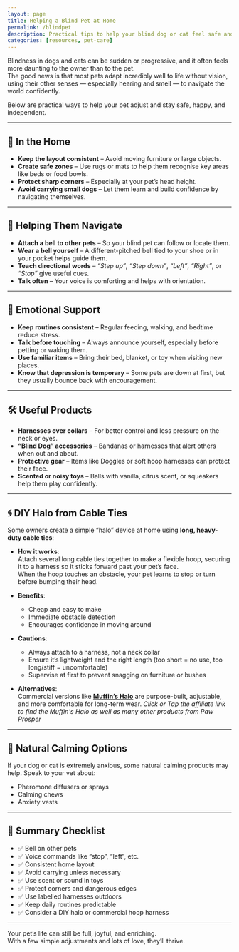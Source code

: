 ```yaml
---
layout: page
title: Helping a Blind Pet at Home
permalink: /blindpet
description: Practical tips to help your blind dog or cat feel safe and confident at home.
categories: [resources, pet-care]
---
```


Blindness in dogs and cats can be sudden or progressive, and it often feels more daunting to the owner than to the pet.  
The good news is that most pets adapt incredibly well to life without vision, using their other senses — especially hearing and smell — to navigate the world confidently.

Below are practical ways to help your pet adjust and stay safe, happy, and independent.

---

## 🏡 In the Home

- **Keep the layout consistent** – Avoid moving furniture or large objects.
- **Create safe zones** – Use rugs or mats to help them recognise key areas like beds or food bowls.
- **Protect sharp corners** – Especially at your pet’s head height.
- **Avoid carrying small dogs** – Let them learn and build confidence by navigating themselves.

---

## 👣 Helping Them Navigate

- **Attach a bell to other pets** – So your blind pet can follow or locate them.
- **Wear a bell yourself** – A different-pitched bell tied to your shoe or in your pocket helps guide them.
- **Teach directional words** – _“Step up”_, _“Step down”_, _“Left”_, _“Right”_, or _“Stop”_ give useful cues.
- **Talk often** – Your voice is comforting and helps with orientation.

---

## 🧠 Emotional Support

- **Keep routines consistent** – Regular feeding, walking, and bedtime reduce stress.
- **Talk before touching** – Always announce yourself, especially before petting or waking them.
- **Use familiar items** – Bring their bed, blanket, or toy when visiting new places.
- **Know that depression is temporary** – Some pets are down at first, but they usually bounce back with encouragement.

---

## 🛠️ Useful Products

- **Harnesses over collars** – For better control and less pressure on the neck or eyes.
- **“Blind Dog” accessories** – Bandanas or harnesses that alert others when out and about.
- **Protective gear** – Items like Doggles or soft hoop harnesses can protect their face.
- **Scented or noisy toys** – Balls with vanilla, citrus scent, or squeakers help them play confidently.

---

## 🌀 DIY Halo from Cable Ties

Some owners create a simple “halo” device at home using **long, heavy-duty cable ties**:

- **How it works**:  
  Attach several long cable ties together to make a flexible hoop, securing it to a harness so it sticks forward past your pet’s face.  
  When the hoop touches an obstacle, your pet learns to stop or turn before bumping their head.

- **Benefits**:  
  - Cheap and easy to make  
  - Immediate obstacle detection  
  - Encourages confidence in moving around

- **Cautions**:  
  - Always attach to a harness, not a neck collar  
  - Ensure it’s lightweight and the right length (too short = no use, too long/stiff = uncomfortable)  
  - Supervise at first to prevent snagging on furniture or bushes

- **Alternatives**:  
  Commercial versions like [**Muffin’s Halo**](https://pawprospershop.com/?referral-code=102671090030) are purpose-built, adjustable, and more comfortable for long-term wear.
  *Click or Tap the affiliate link to find the Muffin's Halo as well as many other products from Paw Prosper*

---

## 🌿 Natural Calming Options

If your dog or cat is extremely anxious, some natural calming products may help. Speak to your vet about:
- Pheromone diffusers or sprays
- Calming chews
- Anxiety vests

---

## 🧾 Summary Checklist

- ✅ Bell on other pets  
- ✅ Voice commands like “stop”, “left”, etc.  
- ✅ Consistent home layout  
- ✅ Avoid carrying unless necessary  
- ✅ Use scent or sound in toys  
- ✅ Protect corners and dangerous edges  
- ✅ Use labelled harnesses outdoors  
- ✅ Keep daily routines predictable  
- ✅ Consider a DIY halo or commercial hoop harness  

---

Your pet’s life can still be full, joyful, and enriching.  
With a few simple adjustments and lots of love, they’ll thrive.


